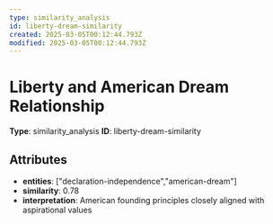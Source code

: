 ```yaml
---
type: similarity_analysis
id: liberty-dream-similarity
created: 2025-03-05T00:12:44.793Z
modified: 2025-03-05T00:12:44.793Z
---
```


# Liberty and American Dream Relationship

**Type**: similarity_analysis
**ID**: liberty-dream-similarity

## Attributes

- **entities**: ["declaration-independence","american-dream"]
- **similarity**: 0.78
- **interpretation**: American founding principles closely aligned with aspirational values

